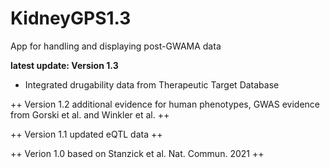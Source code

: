 # KidneyGPS1.3
App for handling and displaying post-GWAMA data 



**latest update: Version 1.3**

  - Integrated drugability data from Therapeutic Target Database

++ Version 1.2 additional evidence for human phenotypes, GWAS evidence from Gorski et al. and Winkler et al. ++

++ Version 1.1 updated eQTL data ++

++ Verion 1.0 based on Stanzick et al. Nat. Commun. 2021 ++
